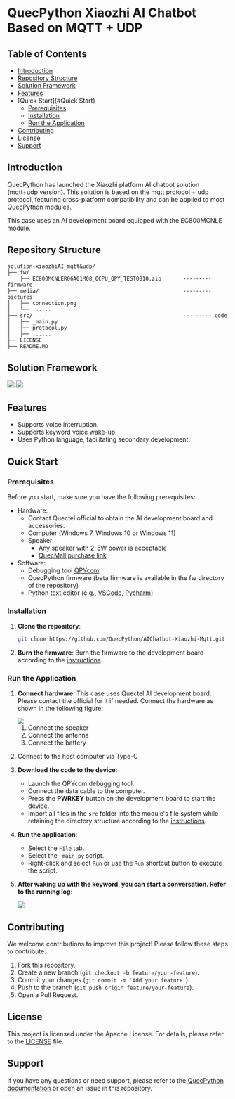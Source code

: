 # QuecPython Xiaozhi AI Chatbot Based on MQTT + UDP

## Table of Contents

- [Introduction](#introduction)
- [Repository Structure](#repository-structure)
- [Solution Framework](#solution-framework)
- [Features](#features)
- [Quick Start](#Quick Start)
  - [Prerequisites](#prerequisites)
  - [Installation](#installation)
  - [Run the Application](#run-the-application)
- [Contributing](#contributing)
- [License](#license)
- [Support](#support)

## Introduction

QuecPython has launched the Xiaozhi platform AI chatbot solution (mqtt+udp version). This solution is based on the mqtt protocol + udp protocol, featuring cross-platform compatibility and can be applied to most QuecPython modules.

This case uses an AI development board equipped with the EC800MCNLE module.

## Repository Structure

```plaintext
solution-xiaozhiAI_mqtt&udp/
├── fw/
	├── EC800MCNLER06A01M08_OCPU_QPY_TEST0810.zip       --------- firmware
├── media/                                              --------- pictures 
│   ├── connection.png
│   └── ......
├── src/												--------- code
│	├── _main.py
│	├── protocol.py
│	├── ......
├── LICENSE
├── README.MD
```

## Solution Framework

<img src="./media/software.png" style="zoom: 100%;" />

<img src="./media/flow.png" style="zoom:100%;" />

## Features

- Supports voice interruption.
- Supports keyword voice wake-up.
- Uses Python language, facilitating secondary development.

## Quick Start

### Prerequisites

Before you start, make sure you have the following prerequisites:

- Hardware:
  - Contact Quectel official to obtain the AI development board and accessories.
  - Computer (Windows 7, Windows 10 or Windows 11)
  - Speaker
    - Any speaker with 2-5W power is acceptable
    - [QuecMall purchase link](https://www.quecmall.com/goods-detail/2c90800b9488359c0195efe6367303b5)
- Software:
  - Debugging tool [QPYcom](https://developer.quectel.com/wp-content/uploads/2024/09/QPYcom_V3.9.0.zip)
  - QuecPython firmware (beta firmware is available in the fw directory of the repository)
  - Python text editor (e.g., [VSCode](https://code.visualstudio.com/), [Pycharm](https://www.jetbrains.com/pycharm/download/))

### Installation

1. **Clone the repository**:

   ```bash
   git clone https://github.com/QuecPython/AIChatbot-Xiaozhi-Mqtt.git
   ```

2. **Burn the firmware**:
   Burn the firmware to the development board according to the [instructions](https://developer.quectel.com/doc/quecpython/Getting_started/en/4G/flash_firmware.html#Flash-Firmware).

### Run the Application

1. **Connect hardware**:
   This case uses Quectel AI development board. Please contact the official for it if needed. Connect the hardware as shown in the following figure:

   <img src="./media/20250425131903.jpg" style="zoom:80%;" />

   1. Connect the speaker
   2. Connect the antenna
   3. Connect the battery

2. Connect to the host computer via Type-C

3. **Download the code to the device**:

   - Launch the QPYcom debugging tool.
   - Connect the data cable to the computer.
   - Press the **PWRKEY** button on the development board to start the device.
   - Import all files in the `src` folder into the module's file system while retaining the directory structure according to the [instructions](https://developer.quectel.com/doc/quecpython/Getting_started/en/4G/first_python.html#Write-Your-First-Script-File).

4. **Run the application**:

   - Select the `File` tab.
   - Select the `_main.py` script.
   - Right-click and select `Run` or use the `Run` shortcut button to execute the script.

5. **After waking up with the keyword, you can start a conversation. Refer to the running log**:

   ![](./media/20250425132727.png)

## Contributing

We welcome contributions to improve this project! Please follow these steps to contribute:

1. Fork this repository.
2. Create a new branch (`git checkout -b feature/your-feature`).
3. Commit your changes (`git commit -m 'Add your feature'`).
4. Push to the branch (`git push origin feature/your-feature`).
5. Open a Pull Request.

## License

This project is licensed under the Apache License. For details, please refer to the [LICENSE](https://www.doubao.com/chat/LICENSE) file.

## Support

If you have any questions or need support, please refer to the [QuecPython documentation](https://developer.quectel.com/doc/quecpython/) or open an issue in this repository.